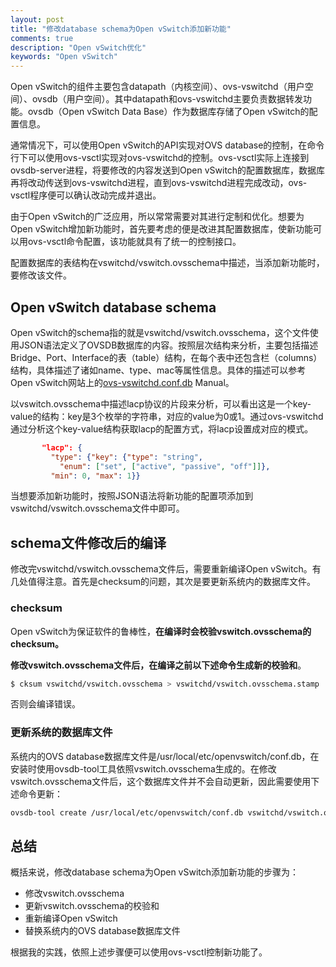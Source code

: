 ```yaml
---
layout: post
title: "修改database schema为Open vSwitch添加新功能"
comments: true
description: "Open vSwitch优化"
keywords: "Open vSwitch"
---
```


Open vSwitch的组件主要包含datapath（内核空间）、ovs-vswitchd（用户空间）、ovsdb（用户空间）。其中datapath和ovs-vswitchd主要负责数据转发功能。ovsdb（Open vSwitch Data Base）作为数据库存储了Open vSwitch的配置信息。

通常情况下，可以使用Open vSwitch的API实现对OVS database的控制，在命令行下可以使用ovs-vsctl实现对ovs-vswitchd的控制。ovs-vsctl实际上连接到ovsdb-server进程，将要修改的内容发送到Open vSwitch的配置数据库，数据库再将改动传送到ovs-vswitchd进程，直到ovs-vswitchd进程完成改动，ovs-vsctl程序便可以确认改动完成并退出。

由于Open vSwitch的广泛应用，所以常常需要对其进行定制和优化。想要为Open vSwitch增加新功能时，首先要考虑的便是改进其配置数据库，使新功能可以用ovs-vsctl命令配置，该功能就具有了统一的控制接口。

配置数据库的表结构在vswitchd/vswitch.ovsschema中描述，当添加新功能时，要修改该文件。

## Open vSwitch database schema
Open vSwitch的schema指的就是vswitchd/vswitch.ovsschema，这个文件使用JSON语法定义了OVSDB数据库的内容。按照层次结构来分析，主要包括描述Bridge、Port、Interface的表（table）结构，在每个表中还包含栏（columns）结构，具体描述了诸如name、type、mac等属性信息。具体的描述可以参考Open vSwitch网站上的[ovs-vswitchd.conf.db](http://openvswitch.org/support/dist-docs-2.5/ovs-vswitchd.conf.db.5.html) Manual。

以vswitch.ovsschema中描述lacp协议的片段来分析，可以看出这是一个key-value的结构：key是3个枚举的字符串，对应的value为0或1。通过ovs-vswitchd通过分析这个key-value结构获取lacp的配置方式，将lacp设置成对应的模式。

```json
       "lacp": {
         "type": {"key": {"type": "string",
           "enum": ["set", ["active", "passive", "off"]]},
         "min": 0, "max": 1}}
```

当想要添加新功能时，按照JSON语法将新功能的配置项添加到vswitchd/vswitch.ovsschema文件中即可。

## schema文件修改后的编译

修改完vswitchd/vswitch.ovsschema文件后，需要重新编译Open vSwitch。有几处值得注意。首先是checksum的问题，其次是要更新系统内的数据库文件。

### checksum
Open vSwitch为保证软件的鲁棒性，**在编译时会校验vswitch.ovsschema的checksum。**

**修改vswitch.ovsschema文件后，在编译之前以下述命令生成新的校验和**。

```bash
$ cksum vswitchd/vswitch.ovsschema > vswitchd/vswitch.ovsschema.stamp
```

否则会编译错误。

### 更新系统的数据库文件
系统内的OVS database数据库文件是/usr/local/etc/openvswitch/conf.db，在安装时使用ovsdb-tool工具依照vswitch.ovsschema生成的。在修改vswitch.ovsschema文件后，这个数据库文件并不会自动更新，因此需要使用下述命令更新：

```bash
ovsdb-tool create /usr/local/etc/openvswitch/conf.db vswitchd/vswitch.ovsschema
```

## 总结

概括来说，修改database schema为Open vSwitch添加新功能的步骤为：

- 修改vswitch.ovsschema
- 更新vswitch.ovsschema的校验和
- 重新编译Open vSwitch
- 替换系统内的OVS database数据库文件

根据我的实践，依照上述步骤便可以使用ovs-vsctl控制新功能了。